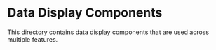 # Data Display Components

This directory contains data display components that are used across multiple features.
